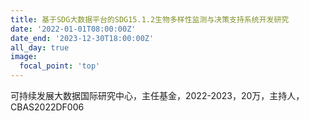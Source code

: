 ```yaml
---
title: 基于SDG大数据平台的SDG15.1.2生物多样性监测与决策支持系统开发研究
date: '2022-01-01T08:00:00Z'
date_end: '2023-12-30T18:00:00Z'
all_day: true
image:
  focal_point: 'top'
---
```


可持续发展大数据国际研究中心，主任基金，2022-2023，20万，主持人，CBAS2022DF006

